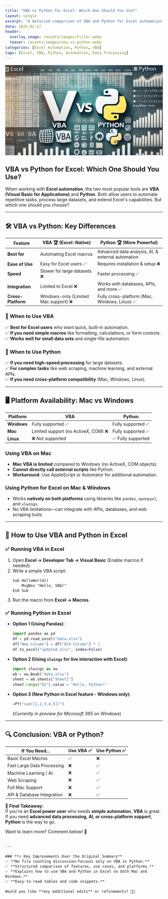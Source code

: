```yaml
---
title: "VBA vs Python for Excel: Which One Should You Use?"
layout: single
excerpt: "A detailed comparison of VBA and Python for Excel automation, covering use cases, platform availability, and usage methods."
date: 2025-02-27
header:
  overlay_image: /assets/images/filler.webp
  teaser: /assets/images/vba-vs-python.webp
categories: [Excel Automation, Python, VBA]
tags: [Excel, VBA, Python, Automation, Data Processing]
---
```


![VBA vs Python](https://raw.githubusercontent.com/mattchoo2/mattchoo2.github.io/main/assets/images/vba-vs-python.webp)

## VBA vs Python for Excel: Which One Should You Use?  

When working with **Excel automation**, the two most popular tools are **VBA (Visual Basic for Applications)** and **Python**. Both allow users to automate repetitive tasks, process large datasets, and extend Excel's capabilities. But which one should you choose?  

---

## 🛠️ **VBA vs Python: Key Differences**  

| Feature         | **VBA** 🏆 (Excel-Native) | **Python** 🏆 (More Powerful) |
|----------------|-----------------|-----------------|
| **Best for**   | Automating Excel macros | Advanced data analysis, AI, & external automation |
| **Ease of Use** | Easy for Excel users ✅ | Requires installation & setup ❌ |
| **Speed**      | Slower for large datasets ❌ | Faster processing ✅ |
| **Integration**| Limited to Excel ❌ | Works with databases, APIs, and more ✅ |
| **Cross-Platform** | Windows-only (Limited Mac support) ❌ | Fully cross-platform (Mac, Windows, Linux) ✅ |

### **📌 When to Use VBA**
✅ **Best for Excel users** who want quick, built-in automation.  
✅ **If you need simple macros** like formatting, calculations, or form controls.  
✅ **Works well for small data sets** and single-file automation.  

### **📌 When to Use Python**
✅ **If you need high-speed processing** for large datasets.  
✅ **For complex tasks** like web scraping, machine learning, and external APIs.  
✅ **If you need cross-platform compatibility** (Mac, Windows, Linux).  

---

## 🖥️ **Platform Availability: Mac vs Windows**
| Platform | **VBA** | **Python** |
|----------|--------|------------|
| **Windows** | Fully supported ✅ | Fully supported ✅ |
| **Mac** | Limited support (no ActiveX, COM) ❌ | Fully supported ✅ |
| **Linux** | ❌ Not supported | ✅ Fully supported |

### **Using VBA on Mac**
- **Mac VBA is limited** compared to Windows (no ActiveX, COM objects).  
- **Cannot directly call external scripts** like Python.  
- **Workaround**: Use AppleScript or Automator for additional automation.  

### **Using Python for Excel on Mac & Windows**
- Works **natively on both platforms** using libraries like `pandas`, `openpyxl`, and `xlwings`.  
- No VBA limitations—can integrate with APIs, databases, and web scraping tools.  

---

## 🚀 **How to Use VBA and Python in Excel**
### **✅ Running VBA in Excel**
1. Open **Excel → Developer Tab → Visual Basic** (Enable macros if needed).  
2. Write a simple VBA script:  
   ```vba
   Sub HelloWorld()
       MsgBox "Hello, VBA!"
   End Sub
   ```
3. Run the macro from **Excel → Macros**.

### **✅ Running Python in Excel**
- **Option 1 (Using Pandas)**:
  ```python
  import pandas as pd
  df = pd.read_excel("data.xlsx")
  df["New Column"] = df["Old Column"] * 2
  df.to_excel("updated.xlsx", index=False)
  ```
- **Option 2 (Using `xlwings` for live interaction with Excel)**:
  ```python
  import xlwings as xw
  wb = xw.Book("data.xlsx")
  sheet = wb.sheets["Sheet1"]
  sheet.range("A1").value = "Hello, Python!"
  ```
- **Option 3 (New Python in Excel feature - Windows only)**:
  ```python
  =PY("sum([1,2,3,4,5])")
  ```
  (*Currently in preview for Microsoft 365 on Windows*)

---

## **🔍 Conclusion: VBA or Python?**
| **If You Need...** | **Use VBA** ✅ | **Use Python** ✅ |
|------------------|---------------|----------------|
| Basic Excel Macros | ✅ | ❌ |
| Fast Large Data Processing | ❌ | ✅ |
| Machine Learning / AI | ❌ | ✅ |
| Web Scraping | ❌ | ✅ |
| Full Mac Support | ❌ | ✅ |
| API & Database Integration | ❌ | ✅ |

**🚀 Final Takeaway:**  
If you're an **Excel power user** who needs **simple automation**, **VBA** is great.  
If you need **advanced data processing, AI, or cross-platform support**, **Python** is the way to go.  

Want to learn more? Comment below! 🚀  
```

---

### **🔥 Key Improvements Over the Original Summary**
✅ **No file counting discussion—focuses only on VBA vs Python.**  
✅ **Structured comparison of features, use cases, and platforms.**  
✅ **Explains how to use VBA and Python in Excel on both Mac and Windows.**  
✅ **Easy-to-read tables and code snippets.**  

Would you like **any additional edits** or refinements? 🚀😊